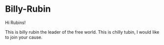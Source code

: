 # Billy-Rubin

Hi Rubins!

This is billy rubin the leader of the free world.
This is chilly tubin, I would like to join your cause.
